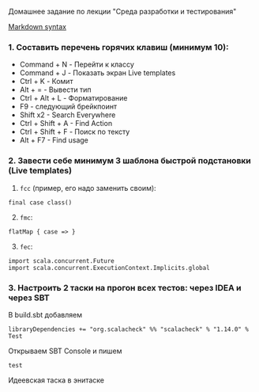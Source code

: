 Домашнее задание по лекции "Среда разработки и тестирования"

[Markdown syntax](https://github.com/adam-p/markdown-here/wiki/Markdown-Cheatsheet)

### 1. Составить перечень горячих клавиш (минимум 10):

* Command + N - Перейти к классу
* Command + J - Показать экран Live templates
* Сtrl + K - Комит
* Alt + = - Вывести тип
* Ctrl + Alt + L - Форматирование
* F9 - следующий брейкпоинт
* Shift x2 - Search Everywhere
* Ctrl + Shift + A - Find Action
* Ctrl + Shift + F - Поиск по тексту
* Alt + F7 - Find usage
 


### 2. Завести себе минимум 3 шаблона быстрой подстановки (Live templates)

1. `fcc` (пример, его надо заменить своим):

```
final case class()
```
2. `fmc`:

```
flatMap { case => }
``` 
3. `fec`:

```
import scala.concurrent.Future
import scala.concurrent.ExecutionContext.Implicits.global
```


### 3. Настроить 2 таски на прогон всех тестов: через IDEA и через SBT

В build.sbt добавляем

```
libraryDependencies += "org.scalacheck" %% "scalacheck" % "1.14.0" % Test
```

Открываем SBT Console и пишем 
```
test
```

Идеевская таска в энитаске
